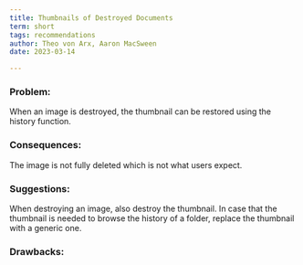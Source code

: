 ```yaml
---
title: Thumbnails of Destroyed Documents
term: short
tags: recommendations
author: Theo von Arx, Aaron MacSween
date: 2023-03-14

---
```


### Problem:

When an image is destroyed, the thumbnail can be restored using the
history function.

### Consequences:

The image is not fully deleted which is not what users expect.

### Suggestions:

When destroying an image, also destroy the thumbnail. In case that the
thumbnail is needed to browse the history of a folder, replace the
thumbnail with a generic one.

### Drawbacks:


